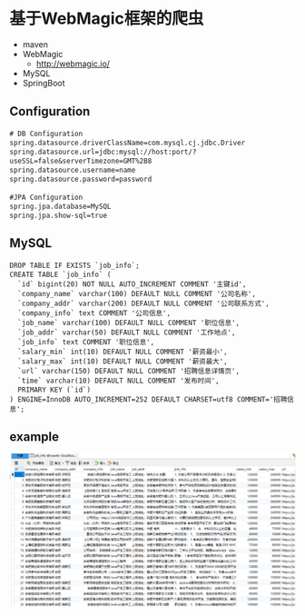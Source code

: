 
# 基于WebMagic框架的爬虫

- maven
- WebMagic
    - http://webmagic.io/
- MySQL
- SpringBoot


## Configuration

```
# DB Configuration
spring.datasource.driverClassName=com.mysql.cj.jdbc.Driver
spring.datasource.url=jdbc:mysql://host:port/?useSSL=false&serverTimezone=GMT%2B8
spring.datasource.username=name
spring.datasource.password=password

#JPA Configuration
spring.jpa.database=MySQL
spring.jpa.show-sql=true
```

## MySQL

```mysql
DROP TABLE IF EXISTS `job_info`;
CREATE TABLE `job_info` (
  `id` bigint(20) NOT NULL AUTO_INCREMENT COMMENT '主键id',
  `company_name` varchar(100) DEFAULT NULL COMMENT '公司名称',
  `company_addr` varchar(200) DEFAULT NULL COMMENT '公司联系方式',
  `company_info` text COMMENT '公司信息',
  `job_name` varchar(100) DEFAULT NULL COMMENT '职位信息',
  `job_addr` varchar(50) DEFAULT NULL COMMENT '工作地点',
  `job_info` text COMMENT '职位信息',
  `salary_min` int(10) DEFAULT NULL COMMENT '薪资最小',
  `salary_max` int(10) DEFAULT NULL COMMENT '薪资最大',
  `url` varchar(150) DEFAULT NULL COMMENT '招聘信息详情页',
  `time` varchar(10) DEFAULT NULL COMMENT '发布时间',
  PRIMARY KEY (`id`)
) ENGINE=InnoDB AUTO_INCREMENT=252 DEFAULT CHARSET=utf8 COMMENT='招聘信息';

```

## example


![image](https://github.com/moddemod/crawler/blob/master/show_crawler.png)